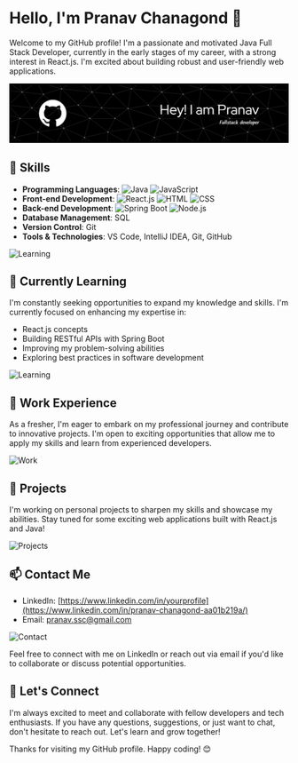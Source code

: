 # Hello, I'm Pranav Chanagond 👋

Welcome to my GitHub profile! I'm a passionate and motivated Java Full Stack Developer, currently in the early stages of my career, with a strong interest in React.js. I'm excited about building robust and user-friendly web applications.

![GitHub Header](https://github.com/Pranavchanagond/Pranavchanagond/blob/main/img/header-image.jpg)

## 🔨 Skills

- **Programming Languages**: 
  ![Java](https://your-github-repo-url.com/java-logo.png) ![JavaScript](https://your-github-repo-url.com/javascript-logo.png)
- **Front-end Development**: 
  ![React.js](https://your-github-repo-url.com/react-logo.png) ![HTML](https://your-github-repo-url.com/html-logo.png) ![CSS](https://your-github-repo-url.com/css-logo.png)
- **Back-end Development**: 
  ![Spring Boot](https://your-github-repo-url.com/spring-logo.png) ![Node.js](https://your-github-repo-url.com/node-logo.png)
- **Database Management**: SQL
- **Version Control**: Git
- **Tools & Technologies**: VS Code, IntelliJ IDEA, Git, GitHub

![Learning](https://your-github-repo-url.com/learning-image.jpg)

## 🌱 Currently Learning

I'm constantly seeking opportunities to expand my knowledge and skills. I'm currently focused on enhancing my expertise in:

- React.js concepts
- Building RESTful APIs with Spring Boot
- Improving my problem-solving abilities
- Exploring best practices in software development

![Learning](https://your-github-repo-url.com/learning-image.jpg)

## 💼 Work Experience

As a fresher, I'm eager to embark on my professional journey and contribute to innovative projects. I'm open to exciting opportunities that allow me to apply my skills and learn from experienced developers.

![Work](https://your-github-repo-url.com/work-image.jpg)

## 🚀 Projects

I'm working on personal projects to sharpen my skills and showcase my abilities. Stay tuned for some exciting web applications built with React.js and Java!

![Projects](https://your-github-repo-url.com/projects-image.jpg)

## 📫 Contact Me

- LinkedIn: [https://www.linkedin.com/in/yourprofile](https://www.linkedin.com/in/pranav-chanagond-aa01b219a/)
- Email: [pranav.ssc@gmail.com](pranav.ssc@gmail.com)

![Contact](https://your-github-repo-url.com/contact-image.jpg)

Feel free to connect with me on LinkedIn or reach out via email if you'd like to collaborate or discuss potential opportunities.

## 🤝 Let's Connect

I'm always excited to meet and collaborate with fellow developers and tech enthusiasts. If you have any questions, suggestions, or just want to chat, don't hesitate to reach out. Let's learn and grow together!

Thanks for visiting my GitHub profile. Happy coding! 😊
